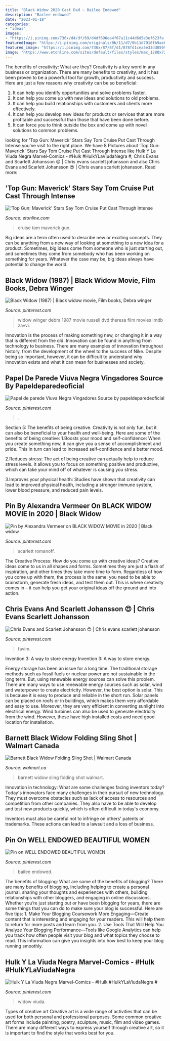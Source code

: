 ```yaml
---
title: "Black Widow 2020 Cast Dad ~ Bailee Endowed"
description: "Bailee endowed"
date: "2023-01-18"
categories:
- "ideas"
images:
- "https://i.pinimg.com/736x/d4/df/69/d4df696ea4f07a11c44d6d5e3ef623fe.jpg"
featuredImage: "https://i.pinimg.com/originals/0b/11/d7/0b11d7918fb9ae67fa875a77dab04f3e.jpg"
featured_image: "https://i.pinimg.com/736x/87/8f/d1/878fd1cea5e33dd0509f1fc3e90bf195.jpg"
image: "https://www.etonline.com/sites/default/files/styles/max_1280x720/public/images/2020-01/moican_and_glen.jpg?h=c673cd1c&amp;itok=Uusji1Zg"
---
```



The benefits of creativity: What are they?
Creativity is a key word in any business or organization. There are many benefits to creativity, and it has been proven to be a powerful tool for growth, productivity and success. Here are just a few reasons why creativity can be so beneficial: 
1. It can help you identify opportunities and solve problems faster.
2. It can help you come up with new ideas and solutions to old problems.
3. It can help you build relationships with customers and clients more effectively. 
4. It can help you develop new ideas for products or services that are more profitable and successful than those that have been done before. 
5. It can force you to think outside the box and come up with novel solutions to common problems.

	

		
looking for &#039;Top Gun: Maverick&#039; Stars Say Tom Cruise Put Cast Through Intense you've visit to the right place. We have 8 Pictures about &#039;Top Gun: Maverick&#039; Stars Say Tom Cruise Put Cast Through Intense like Hulk Y La Viuda Negra Marvel-Comics - #Hulk #HulkYLaViudaNegra #, Chris Evans and Scarlett Johansson 😍 | Chris evans scarlett johansson and also Chris Evans and Scarlett Johansson 😍 | Chris evans scarlett johansson. Read more:
		
    
## &#039;Top Gun: Maverick&#039; Stars Say Tom Cruise Put Cast Through Intense

<img loading=lazy src="https://www.etonline.com/sites/default/files/styles/max_1280x720/public/images/2020-01/moican_and_glen.jpg?h=c673cd1c&amp;itok=Uusji1Zg" onerror="this.onerror=null;this.src='https://tse2.mm.bing.net/th?id=OIP.9w6YOZd02-kAkM_IkMspjAHaEK&amp;pid=15.1';" alt="&#039;Top Gun: Maverick&#039; Stars Say Tom Cruise Put Cast Through Intense">

_Source: etonline.com_

>cruise tom maverick gun. 

	

Big ideas are a term often used to describe new or exciting concepts. They can be anything from a new way of looking at something to a new idea for a product. Sometimes, big ideas come from someone who is just starting out, and sometimes they come from somebody who has been working on something for years. Whatever the case may be, big ideas always have potential to change the world.

    
## Black Widow (1987) | Black Widow Movie, Film Books, Debra Winger

<img loading=lazy src="https://i.pinimg.com/originals/5b/47/4b/5b474be1aa78f7289a05785552d1cf33.jpg" onerror="this.onerror=null;this.src='https://tse2.mm.bing.net/th?id=OIP.0mPkN_MzPwAr5DVnogRz2QHaKe&amp;pid=15.1';" alt="Black Widow (1987) | Black widow movie, Film books, Debra winger">

_Source: pinterest.com_

>widow winger debra 1987 movie russell dvd theresa film movies imdb zavvi. 

	

Innovation is the process of making something new, or changing it in a way that is different from the old. Innovation can be found in anything from technology to business. There are many examples of innovation throughout history, from the development of the wheel to the success of Nike. Despite being so important, however, it can be difficult to understand why innovation exists and what it can mean for businesses and society.

    
## Papel De Parede Viuva Negra Vingadores Source By Papeldeparedeoficial

<img loading=lazy src="https://i.pinimg.com/originals/0b/11/d7/0b11d7918fb9ae67fa875a77dab04f3e.jpg" onerror="this.onerror=null;this.src='https://tse3.mm.bing.net/th?id=OIP.r883hX2oOCU9cuSr_uWZ3wHaNK&amp;pid=15.1';" alt="Papel de parede Viuva Negra Vingadores Source by papeldeparedeoficial">

_Source: pinterest.com_

>. 

	

Section 5: The benefits of being creative.
Creativity is not only fun, but it can also be beneficial to your health and well-being. Here are some of the benefits of being creative:
1.Boosts your mood and self-confidence: When you create something new, it can give you a sense of accomplishment and pride. This in turn can lead to increased self-confidence and a better mood.

2.Reduces stress: The act of being creative can actually help to reduce stress levels. It allows you to focus on something positive and productive, which can take your mind off of whatever is causing you stress.

3.Improves your physical health: Studies have shown that creativity can lead to improved physical health, including a stronger immune system, lower blood pressure, and reduced pain levels.


    
## Pin By Alexandra Vermeer On BLACK WIDOW MOVIE In 2020 | Black Widow

<img loading=lazy src="https://i.pinimg.com/736x/87/8f/d1/878fd1cea5e33dd0509f1fc3e90bf195.jpg" onerror="this.onerror=null;this.src='https://tse1.mm.bing.net/th?id=OIP.jCxh3Y4fIldRjsYWHgdiFwHaHS&amp;pid=15.1';" alt="Pin by Alexandra Vermeer on BLACK WIDOW MOVIE in 2020 | Black widow">

_Source: pinterest.com_

>scarlett romanoff. 

	

The Creative Process: How do you come up with creative ideas?
Creative ideas come to us in all shapes and forms. Sometimes they are just a flash of inspiration, and other times they take more time to form. Regardless of how you come up with them, the process is the same: you need to be able to brainstorm, generate fresh ideas, and test them out. This is where creativity comes in – it can help you get your original ideas off the ground and into action.

    
## Chris Evans And Scarlett Johansson 😍 | Chris Evans Scarlett Johansson

<img loading=lazy src="https://i.pinimg.com/736x/d4/df/69/d4df696ea4f07a11c44d6d5e3ef623fe.jpg" onerror="this.onerror=null;this.src='https://tse3.mm.bing.net/th?id=OIP.yRUyQz_f8wQQfH5c5tmo6AHaJQ&amp;pid=15.1';" alt="Chris Evans and Scarlett Johansson 😍 | Chris evans scarlett johansson">

_Source: pinterest.com_

>favim. 

	

Invention 3: A way to store energy
Invention 3: A way to store energy. 

Energy storage has been an issue for a long time. The traditional storage methods such as fossil fuels or nuclear power are not sustainable in the long term. 
But, using renewable energy sources can solve this problem. 
There are many ways to use renewable energy sources such as solar, wind and waterpower to create electricity. However, the best option is solar. This is because it is easy to produce and reliable in the short run. 
Solar panels can be placed on roofs or in buildings, which makes them very affordable and easy to use. Moreover, they are very efficient in converting sunlight into electrical energy. 
 Wind turbines can also be used to generate electricity from the wind. However, these have high installed costs and need good location for installation.

    
## Barnett Black Widow Folding Sling Shot | Walmart Canada

<img loading=lazy src="https://i5.walmartimages.ca/images/Enlarge/917/018/999999-999999-4260917018.jpg" onerror="this.onerror=null;this.src='https://tse1.mm.bing.net/th?id=OIP.ccj3UlLfTYoSJtHR3X7bLwHaMo&amp;pid=15.1';" alt="Barnett Black Widow Folding Sling Shot | Walmart Canada">

_Source: walmart.ca_

>barnett widow sling folding shot walmart. 

	

Innovation in technology: What are some challenges facing inventors today?
Today's innovators face many challenges in their pursuit of new technology. They must overcome obstacles such as lack of access to resources and competition from other companies. They also have to be able to develop and test new products quickly, which is often difficult in today's economy.

Inventors must also be careful not to infringe on others' patents or trademarks. These actions can lead to a lawsuit and a loss of business.

    
## Pin On WELL ENDOWED BEAUTIFUL WOMEN

<img loading=lazy src="https://i.pinimg.com/originals/e0/f4/45/e0f445d629ec19146879a25cdf5d083d.jpg" onerror="this.onerror=null;this.src='https://tse4.mm.bing.net/th?id=OIP.FxfzF7gq8aWEXM3s3v4x_gHaKH&amp;pid=15.1';" alt="Pin on WELL ENDOWED BEAUTIFUL WOMEN">

_Source: pinterest.com_

>bailee endowed. 

	

The benefits of blogging: What are some of the benefits of blogging?
There are many benefits of blogging, including helping to create a personal journal, sharing your thoughts and experiences with others, building relationships with other bloggers, and engaging in online discussions. Whether you’re just starting out or have been blogging for years, there are some things that you can do to make sure your blog is successful. Here are five tips: 1. Make Your Blogging Coursework More Engaging—Create content that is interesting and engaging for your readers. This will help them to return for more posts and learn from you.
2. Use Tools That Will Help You Analyze Your Blogging Performance—Tools like Google Analytics can help you track how often people visit your blog and what topics they choose to read. This information can give you insights into how best to keep your blog running smoothly.


    
## Hulk Y La Viuda Negra Marvel-Comics - #Hulk #HulkYLaViudaNegra #

<img loading=lazy src="https://i.pinimg.com/originals/21/f2/e9/21f2e978a0eb368ca4c124f223ab4e77.jpg" onerror="this.onerror=null;this.src='https://tse1.mm.bing.net/th?id=OIP.7MVZrTvUuD_Blw1b650BvgHaHy&amp;pid=15.1';" alt="Hulk Y La Viuda Negra Marvel-Comics - #Hulk #HulkYLaViudaNegra #">

_Source: pinterest.com_

>widow viuda. 

	

Types of creative art
Creative art is a wide range of activities that can be used for both personal and professional purposes. Some common creative art forms include painting, poetry, sculpture, music, film and video games. There are many different ways to express yourself through creative art, so it is important to find the style that works best for you.


